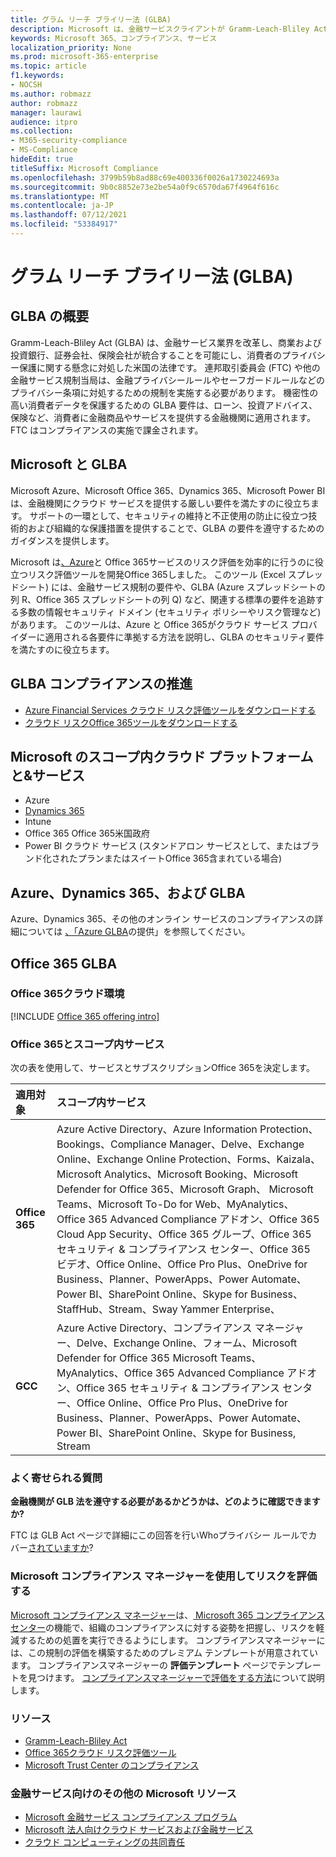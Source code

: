 ```yaml
---
title: グラム リーチ ブライリー法 (GLBA)
description: Microsoft は、金融サービスクライアントが Gramm-Leach-Bliley Act (GLBA) のプライバシー要件とセキュリティ要件を遵守するのに役立ちます。
keywords: Microsoft 365、コンプライアンス、サービス
localization_priority: None
ms.prod: microsoft-365-enterprise
ms.topic: article
f1.keywords:
- NOCSH
ms.author: robmazz
author: robmazz
manager: laurawi
audience: itpro
ms.collection:
- M365-security-compliance
- MS-Compliance
hideEdit: true
titleSuffix: Microsoft Compliance
ms.openlocfilehash: 3799b59b8ad88c69e400336f0026a1730224693a
ms.sourcegitcommit: 9b0c8852e73e2be54a0f9c6570da67f4964f616c
ms.translationtype: MT
ms.contentlocale: ja-JP
ms.lasthandoff: 07/12/2021
ms.locfileid: "53384917"
---
```

# <a name="gramm-leach-bliley-act-glba"></a>グラム リーチ ブライリー法 (GLBA)

## <a name="glba-overview"></a>GLBA の概要

Gramm-Leach-Bliley Act (GLBA) は、金融サービス業界を改革し、商業および投資銀行、証券会社、保険会社が統合することを可能にし、消費者のプライバシー保護に関する懸念に対処した米国の法律です。 連邦取引委員会 (FTC) や他の金融サービス規制当局は、金融プライバシールールやセーフガードルールなどのプライバシー条項に対処するための規制を実施する必要があります。 機密性の高い消費者データを保護するための GLBA 要件は、ローン、投資アドバイス、保険など、消費者に金融商品やサービスを提供する金融機関に適用されます。 FTC はコンプライアンスの実施で課金されます。

## <a name="microsoft-and-glba"></a>Microsoft と GLBA

Microsoft Azure、Microsoft Office 365、Dynamics 365、Microsoft Power BI は、金融機関にクラウド サービスを提供する厳しい要件を満たすのに役立ちます。 サポートの一環として、セキュリティの維持と不正使用の防止に役立つ技術的および組織的な保護措置を提供することで、GLBA の要件を遵守するためのガイダンスを提供します。

Microsoft は[、Azure](https://servicetrust.microsoft.com/ViewPage/TrustDocuments?command=Download&downloadType=Document&downloadId=6b218946-c235-4234-9beb-d557e39a3f44&docTab=6d000410-c9e9-11e7-9a91-892aae8839ad_Compliance_Guides)と Office 365サービスの[](https://servicetrust.microsoft.com/ViewPage/TrustDocuments?command=Download&downloadType=Document&downloadId=55702ffd-c35a-4619-8722-ab71c0c02002&docTab=6d000410-c9e9-11e7-9a91-892aae8839ad_Compliance_Guides)リスク評価を効率的に行うのに役立つリスク評価ツールを開発Office 365しました。 このツール (Excel スプレッドシート) には、金融サービス規制の要件や、GLBA (Azure スプレッドシートの列 R、Office 365 スプレッドシートの列 Q) など、関連する標準の要件を追跡する多数の情報セキュリティ ドメイン (セキュリティ ポリシーやリスク管理など) があります。 このツールは、Azure と Office 365がクラウド サービス プロバイダーに適用される各要件に準拠する方法を説明し、GLBA のセキュリティ要件を満たすのに役立ちます。

## <a name="promote-your-glba-compliance"></a>GLBA コンプライアンスの推進

- [Azure Financial Services クラウド リスク評価ツールをダウンロードする](https://servicetrust.microsoft.com/ViewPage/TrustDocuments?command=Download&downloadType=Document&downloadId=6b218946-c235-4234-9beb-d557e39a3f44&docTab=6d000410-c9e9-11e7-9a91-892aae8839ad_Compliance_Guides)
- [クラウド リスクOffice 365ツールをダウンロードする](https://servicetrust.microsoft.com/ViewPage/TrustDocuments?command=Download&downloadType=Document&downloadId=55702ffd-c35a-4619-8722-ab71c0c02002&docTab=6d000410-c9e9-11e7-9a91-892aae8839ad_Compliance_Guides)

## <a name="microsoft-in-scope-cloud-platforms--services"></a>Microsoft のスコープ内クラウド プラットフォームと&サービス

- Azure
- [Dynamics 365](https://aka.ms/d365-compliance-list)
- Intune
- Office 365 Office 365米国政府
- Power BI クラウド サービス (スタンドアロン サービスとして、またはブランド化されたプランまたはスイートOffice 365含まれている場合)

## <a name="azure-dynamics-365-and-glba"></a>Azure、Dynamics 365、および GLBA

Azure、Dynamics 365、その他のオンライン サービスのコンプライアンスの詳細については [、「Azure GLBA](/azure/compliance/offerings/offering-glba-us)の提供」を参照してください。

## <a name="office-365-and-glba"></a>Office 365 GLBA

### <a name="office-365-cloud-environments"></a>Office 365クラウド環境

[!INCLUDE [Office 365 offering intro](../includes/o365-offering-introduction.md)]

### <a name="office-365-applicability-and-in-scope-services"></a>Office 365とスコープ内サービス

次の表を使用して、サービスとサブスクリプションOffice 365を決定します。

| **適用対象** | **スコープ内サービス** |
|:------------------|:----------------------|
| **Office 365** | Azure Active Directory、Azure Information Protection、Bookings、Compliance Manager、Delve、Exchange Online、Exchange Online Protection、Forms、Kaizala、Microsoft Analytics、Microsoft Booking、Microsoft Defender for Office 365、Microsoft Graph、 Microsoft Teams、Microsoft To-Do for Web、MyAnalytics、Office 365 Advanced Compliance アドオン、Office 365 Cloud App Security、Office 365 グループ、Office 365 セキュリティ & コンプライアンス センター、Office 365 ビデオ、Office Online、Office Pro Plus、OneDrive for Business、Planner、PowerApps、Power Automate、Power BI、SharePoint Online、Skype for Business、StaffHub、Stream、Sway Yammer Enterprise、 |
| **GCC** | Azure Active Directory、コンプライアンス マネージャー、Delve、Exchange Online、フォーム、Microsoft Defender for Office 365 Microsoft Teams、MyAnalytics、Office 365 Advanced Compliance アドオン、Office 365 セキュリティ & コンプライアンス センター、Office Online、Office Pro Plus、OneDrive for Business、Planner、PowerApps、Power Automate、Power BI、SharePoint Online、Skype for Business, Stream |

### <a name="frequently-asked-questions"></a>よく寄せられる質問

**金融機関が GLB 法を遵守する必要があるかどうかは、どのように確認できますか?**

FTC は GLB Act ページで詳細にこの回答を行いWhoプライバシー ルールでカバー[されていますか](https://www.ftc.gov/tips-advice/business-center/guidance/how-comply-privacy-consumer-financial-information-rule-gramm#whois)?

### <a name="use-microsoft-compliance-manager-to-assess-your-risk"></a>Microsoft コンプライアンス マネージャーを使用してリスクを評価する

[Microsoft コンプライアンス マネージャー](/microsoft-365/compliance/compliance-manager)は、[ Microsoft 365 コンプライアンス センター](/microsoft-365/compliance/microsoft-365-compliance-center)の機能で、組織のコンプライアンスに対する姿勢を把握し、リスクを軽減するための処置を実行できるようにします。 コンプライアンスマネージャーには、この規制の評価を構築するためのプレミアム テンプレートが用意されています。 コンプライアンスマネージャーの **評価テンプレート** ページでテンプレートを見つけます。 [コンプライアンスマネージャーで評価をする方法](/microsoft-365/compliance/compliance-manager-assessments)について説明します。

### <a name="resources"></a>リソース

- [Gramm-Leach-Bliley Act](https://www.ftc.gov/tips-advice/business-center/privacy-and-security/gramm-leach-bliley-act)
- [Office 365クラウド リスク評価ツール](https://servicetrust.microsoft.com/ViewPage/TrustDocuments?command=Download&downloadType=Document&downloadId=55702ffd-c35a-4619-8722-ab71c0c02002&docTab=6d000410-c9e9-11e7-9a91-892aae8839ad_Compliance_Guides)
- [Microsoft Trust Center のコンプライアンス](https://www.microsoft.com/trust-center/compliance/compliance-overview)

### <a name="other-microsoft-resources-for-financial-services"></a>金融サービス向けのその他の Microsoft リソース

- [Microsoft 金融サービス コンプライアンス プログラム](https://www.microsoft.com/download/details.aspx?id=55332)
- [Microsoft 法人向けクラウド サービスおよび金融サービス](https://www.microsoft.com/trustcenter/cloudservices/financialservices)
- [クラウド コンピューティングの共同責任](https://aka.ms/sharedresponsibility)
